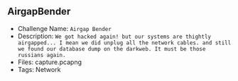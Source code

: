 ## AirgapBender

- Challenge Name: `Airgap Bender`
- Description: `We got hacked again! but our systems are thightly airgapped... I mean we did unplug all the network cables. and still we found our database dump on the darkweb. It must be those russians again.`
- Files: capture.pcapng
- Tags: Network
